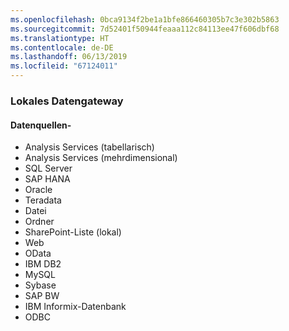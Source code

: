 ```yaml
---
ms.openlocfilehash: 0bca9134f2be1a1bfe866460305b7c3e302b5863
ms.sourcegitcommit: 7d52401f50944feaaa112c84113ee47f606dbf68
ms.translationtype: HT
ms.contentlocale: de-DE
ms.lasthandoff: 06/13/2019
ms.locfileid: "67124011"
---
```

### <a name="on-premises-data-gateway"></a>Lokales Datengateway

#### <a name="data-source"></a>Datenquellen-

* Analysis Services (tabellarisch)
* Analysis Services (mehrdimensional)
* SQL Server
* SAP HANA
* Oracle
* Teradata
* Datei
* Ordner
* SharePoint-Liste (lokal)
* Web
* OData
* IBM DB2
* MySQL
* Sybase
* SAP BW
* IBM Informix-Datenbank
* ODBC

